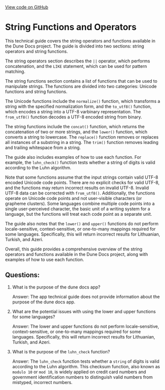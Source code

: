[View code on GitHub](https://dune.com/docs/query/DuneSQL-reference/Functions-and-operators/string.md)

# String Functions and Operators

This technical guide covers the string operators and functions available in the Dune Docs project. The guide is divided into two sections: string operators and string functions. 

The string operators section describes the `||` operator, which performs concatenation, and the `LIKE` statement, which can be used for pattern matching. 

The string functions section contains a list of functions that can be used to manipulate strings. The functions are divided into two categories: Unicode functions and string functions. 

The Unicode functions include the `normalize()` function, which transforms a string with the specified normalization form, and the `to_utf8()` function, which encodes a string into a UTF-8 varbinary representation. The `from_utf8()` function decodes a UTF-8 encoded string from binary. 

The string functions include the `concat()` function, which returns the concatenation of two or more strings, and the `lower()` function, which converts a string to lowercase. The `replace()` function removes or replaces all instances of a substring in a string. The `trim()` function removes leading and trailing whitespace from a string. 

The guide also includes examples of how to use each function. For example, the `luhn_check()` function tests whether a string of digits is valid according to the Luhn algorithm. 

Note that some functions assume that the input strings contain valid UTF-8 encoded Unicode code points. There are no explicit checks for valid UTF-8, and the functions may return incorrect results on invalid UTF-8. Invalid UTF-8 data can be corrected with `from_utf8()`. Additionally, the functions operate on Unicode code points and not user-visible characters (or grapheme clusters). Some languages combine multiple code points into a single user-perceived character, the basic unit of a writing system for a language, but the functions will treat each code point as a separate unit. 

The guide also notes that the `lower()` and `upper()` functions do not perform locale-sensitive, context-sensitive, or one-to-many mappings required for some languages. Specifically, this will return incorrect results for Lithuanian, Turkish, and Azeri. 

Overall, this guide provides a comprehensive overview of the string operators and functions available in the Dune Docs project, along with examples of how to use each function.
## Questions: 
 1. What is the purpose of the dune docs app?
    
    Answer: The app technical guide does not provide information about the purpose of the dune docs app. 

2. What are the potential issues with using the lower and upper functions for some languages?
    
    Answer: The lower and upper functions do not perform locale-sensitive, context-sensitive, or one-to-many mappings required for some languages. Specifically, this will return incorrect results for Lithuanian, Turkish, and Azeri.

3. What is the purpose of the `luhn_check` function?
    
    Answer: The `luhn_check` function tests whether a `string` of digits is valid according to the Luhn algorithm. This checksum function, also known as `modulo 10` or `mod 10`, is widely applied on credit card numbers and government identification numbers to distinguish valid numbers from mistyped, incorrect numbers.